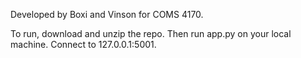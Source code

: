 Developed by Boxi and Vinson for COMS 4170. 

To run, download and unzip the repo. Then run app.py on your local machine. Connect to 127.0.0.1:5001.
